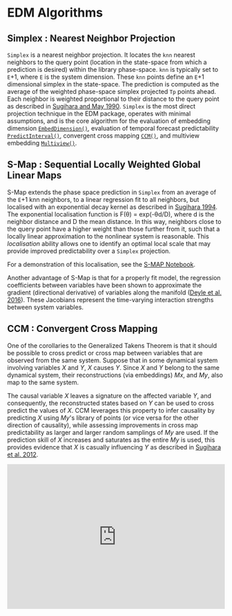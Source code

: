 # EDM Algorithms 

## Simplex : Nearest Neighbor Projection

`Simplex` is a nearest neighbor projection. It locates the `knn` 
nearest neighbors to the query point (location in the state-space from
which a prediction is desired) within the library phase-space. `knn` is
typically set to `E`+1, where `E` is the system dimension.  These `knn`
points define an `E`+1 dimensional simplex in the state-space.  The
prediction is computed as the average of the weighted phase-space simplex
projected `Tp` points ahead.  Each neighbor is weighted
proportional to their distance to the query point as described in
[Sugihara and May 1990](https://www.nature.com/articles/344734a0).
`Simplex` is the most direct projection technique in the
EDM package, operates with minimal assumptions, and is the core algorithm
for the evaluation of embedding dimension
[`EmbedDimension()`](../edm_functions/#embeddimension), evaluation of
temporal forecast predictability
[`PredictInterval()`](../edm_functions/#predictinterval), 
convergent cross mapping [`CCM()`](../edm_functions/#ccm),
and multiview embedding [`Multiview()`](../edm_functions/#multiview).


## S-Map : Sequential Locally Weighted Global Linear Maps

S-Map extends the phase space prediction in `Simplex` from an
average of the `E`+1 knn neighbors, to a linear regression fit to all
neighbors, but localised with an exponential decay kernel as described
in [Sugihara 1994](https://royalsocietypublishing.org/doi/abs/10.1098/rsta.1994.0106). The exponential localisation function is F(θ) = exp(-θd/D), where d
is the neighbor distance and D the mean distance.
In this way, neighbors close to the query point have a higher weight
than those further from it, such that a locally linear approximation to
the nonlinear system is reasonable. This _localisation_ ability allows
one to identify an optimal local scale that may provide improved
predictability over a `Simplex` projection. 

For a demonstration of this localisation, see the
[S-MAP Notebook](https://github.com/cameronosmith/EDM_notebooks/blob/master/SMAP.ipynb).

Another advantage of S-Map is that for a properly fit model, the regression
coefficients between variables have been shown to approximate
the gradient (directional derivative) of variables along the manifold
([Deyle et al. 2016](https://royalsocietypublishing.org/doi/full/10.1098/rspb.2015.2258)). These Jacobians represent the time-varying interaction strengths
between system variables. 

## CCM : Convergent Cross Mapping

One of the corollaries to the Generalized Takens Theorem is that it
should be possible to cross predict or cross map between variables that
are observed from the same system. Suppose that in some dynamical system
involving variables _X_ and _Y_, _X_ causes _Y_. 
Since _X_ and _Y_ belong to the same dynamical system, their reconstructions
(via embeddings) _Mx_, and _My_, also map to the same system.

The causal variable _X_ leaves a signature on the affected variable _Y_,
and consequently, the reconstructed states based on _Y_ can be used to
cross predict the values of _X_. CCM leverages this property to infer
causality by predicting _X_ using _My_'s library of points (or vice versa
for the other direction of causality), while assessing improvements in
cross map predictability as larger and larger random samplings of _My_
are used. If the prediction skill of _X_ increases and saturates as the
entire _My_ is used, this provides evidence that _X_ is casually
influencing _Y_ as described in
[Sugihara et al. 2012](https://science.sciencemag.org/content/338/6106/496).

<iframe width="100%" height="335" src="https://www.youtube.com/embed/NrFdIz-D2yM" 
frameborder="0" allow="autoplay; gyroscope; picture-in-picture" allowfullscreen></iframe>  
